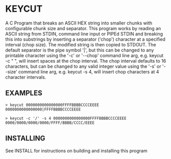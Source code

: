 KEYCUT
======

A C Program that breaks an ASCII HEX string into smaller chunks with configurable chunk size and separator.
This program works by reading an ASCII string from STDIN, command line input or PIPEd STDIN and breaking this 
into substrings by inserting a separator ('chop') character at a specified interval (chop size). The modified
string is then copied to STDOUT. The default separator is the pipe symbol '|', but this can be changed to any 
printable character using the '-c' or '--chop' command line arg, e.g. keycut -c " ", will insert spaces at the 
chop interval. The chop interval defaults to 16 characters, but can be changed to any valid integer value using 
the '-s' or '--size' command line arg, e.g. keycut -s 4, will insert chop characters at 4 character intervals. 

EXAMPLES
--------
```
> keycut 0000000000000000FFFFBBBBCCCCEEEE
0000000000000000|FFFFBBBBCCCCEEEE

> keycut -c '/' -s 4 0000000000000000FFFFBBBBCCCCEEEE
0000/0000/0000/0000/FFFF/BBBB/CCCC/EEEE
```
INSTALLING
----------

See INSTALL for instructions on building and installing this program


